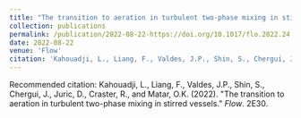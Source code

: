 ```yaml
---
title: "The transition to aeration in turbulent two-phase mixing in stirred vessels"
collection: publications
permalink: /publication/2022-08-22-https://doi.org/10.1017/flo.2022.24
date: 2022-08-22
venue: 'Flow'
citation: 'Kahouadji, L., Liang, F., Valdes, J.P., Shin, S., Chergui, J., Juric, D., Craster, R., and Matar, O.K.  (2022). &quot;The transition to aeration in turbulent two-phase mixing in stirred vessels.&quot; <i>Flow</i>. 2E30.'
---
```

Recommended citation: Kahouadji, L., Liang, F., Valdes, J.P., Shin, S., Chergui, J., Juric, D., Craster, R., and Matar, O.K.  (2022). "The transition to aeration in turbulent two-phase mixing in stirred vessels." <i>Flow</i>. 2E30.